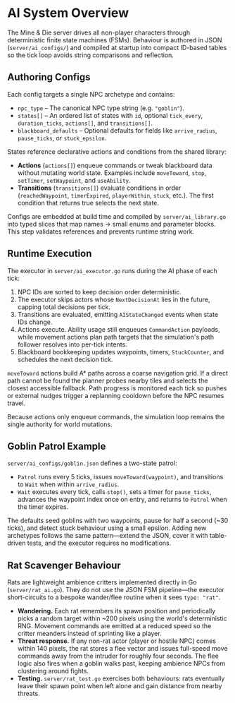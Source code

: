# AI System Overview

The Mine & Die server drives all non-player characters through deterministic finite state machines (FSMs). Behaviour is authored in JSON (`server/ai_configs/`) and compiled at startup into compact ID-based tables so the tick loop avoids string comparisons and reflection.

## Authoring Configs

Each config targets a single NPC archetype and contains:

- `npc_type` – The canonical NPC type string (e.g. `"goblin"`).
- `states[]` – An ordered list of states with `id`, optional `tick_every`, `duration_ticks`, `actions[]`, and `transitions[]`.
- `blackboard_defaults` – Optional defaults for fields like `arrive_radius`, `pause_ticks`, or `stuck_epsilon`.

States reference declarative actions and conditions from the shared library:

- **Actions** (`actions[]`) enqueue commands or tweak blackboard data without mutating world state. Examples include `moveToward`, `stop`, `setTimer`, `setWaypoint`, and `useAbility`.
- **Transitions** (`transitions[]`) evaluate conditions in order (`reachedWaypoint`, `timerExpired`, `playerWithin`, `stuck`, etc.). The first condition that returns true selects the next state.

Configs are embedded at build time and compiled by `server/ai_library.go` into typed slices that map names → small enums and parameter blocks. This step validates references and prevents runtime string work.

## Runtime Execution

The executor in `server/ai_executor.go` runs during the AI phase of each tick:

1. NPC IDs are sorted to keep decision order deterministic.
2. The executor skips actors whose `NextDecisionAt` lies in the future, capping total decisions per tick.
3. Transitions are evaluated, emitting `AIStateChanged` events when state IDs change.
4. Actions execute. Ability usage still enqueues `CommandAction` payloads, while movement actions plan path targets that the simulation's path follower resolves into per-tick intents.
5. Blackboard bookkeeping updates waypoints, timers, `StuckCounter`, and schedules the next decision tick.

`moveToward` actions build A* paths across a coarse navigation grid. If a direct path cannot be found the planner probes nearby tiles and selects the closest accessible fallback. Path progress is monitored each tick so pushes or external nudges trigger a replanning cooldown before the NPC resumes travel.

Because actions only enqueue commands, the simulation loop remains the single authority for world mutations.

## Goblin Patrol Example

`server/ai_configs/goblin.json` defines a two-state patrol:

- `Patrol` runs every 5 ticks, issues `moveToward(waypoint)`, and transitions to `Wait` when within `arrive_radius`.
- `Wait` executes every tick, calls `stop()`, sets a timer for `pause_ticks`, advances the waypoint index once on entry, and returns to `Patrol` when the timer expires.

The defaults seed goblins with two waypoints, pause for half a second (~30 ticks), and detect stuck behaviour using a small epsilon. Adding new archetypes follows the same pattern—extend the JSON, cover it with table-driven tests, and the executor requires no modifications.

## Rat Scavenger Behaviour

Rats are lightweight ambience critters implemented directly in Go (`server/rat_ai.go`). They do not use the JSON FSM pipeline—the executor short-circuits to a bespoke wander/flee routine when it sees `type: "rat"`.

- **Wandering.** Each rat remembers its spawn position and periodically picks a random target within ~200 pixels using the world's deterministic RNG. Movement commands are emitted at a reduced speed so the critter meanders instead of sprinting like a player.
- **Threat response.** If any non-rat actor (player or hostile NPC) comes within 140 pixels, the rat stores a flee vector and issues full-speed move commands away from the intruder for roughly four seconds. The flee logic also fires when a goblin walks past, keeping ambience NPCs from clustering around fights.
- **Testing.** `server/rat_test.go` exercises both behaviours: rats eventually leave their spawn point when left alone and gain distance from nearby threats.
